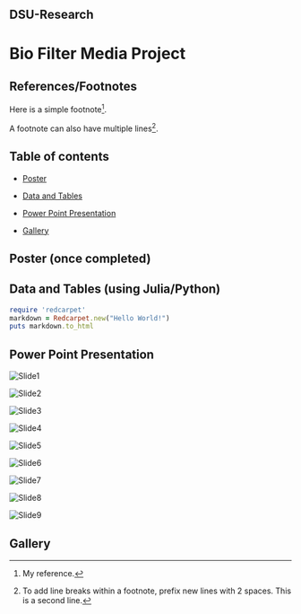 ## DSU-Research

# Bio Filter Media Project


## References/Footnotes

Here is a simple footnote[^1].

A footnote can also have multiple lines[^2].

[^1]: My reference.
[^2]: To add line breaks within a footnote, prefix new lines with 2 spaces.
  This is a second line.




## Table of contents

- [Poster](https://github.com/RamonReyes632/DSU-Research/blob/main/README.md#poster-once-completed)

- [Data and Tables](https://github.com/RamonReyes632/DSU-Research/blob/main/README.md#data-and-tables-using-juliapython)
  
- [Power Point Presentation](https://github.com/RamonReyes632/DSU-Research/blob/main/README.md#power-point-presentation)
  
- [Gallery](https://github.com/RamonReyes632/DSU-Research/blob/main/README.md#gallery)



## Poster (once completed)

## Data and Tables (using Julia/Python)

```ruby
require 'redcarpet'
markdown = Redcarpet.new("Hello World!")
puts markdown.to_html
```


## Power Point Presentation

![Slide1](https://github.com/user-attachments/assets/51adfdf0-8bce-4e0e-890b-8938a8949921)

![Slide2](https://github.com/user-attachments/assets/d784e939-49ea-4477-8ca6-d397ecf62745)

![Slide3](https://github.com/user-attachments/assets/ba19a121-fed7-4067-a63a-31cf9c6a8997)

![Slide4](https://github.com/user-attachments/assets/03fc9746-dd15-47c6-9bda-3d7010129b75)

![Slide5](https://github.com/user-attachments/assets/aa7bd93b-5b4c-4e84-9751-c9812b2c3536)

![Slide6](https://github.com/user-attachments/assets/43746750-4d9d-47a5-bda4-0cbcbda54e9b)

![Slide7](https://github.com/user-attachments/assets/246e4874-5a52-4be5-bae4-df5f1e2c3dae)

![Slide8](https://github.com/user-attachments/assets/93cb313c-eafe-4d64-993f-6df94129ab15)

![Slide9](https://github.com/user-attachments/assets/0ddc33c3-a942-4e4f-b209-60f24877b0c5)


## Gallery




